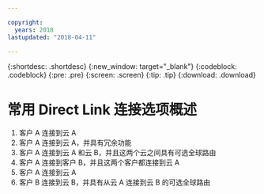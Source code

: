 ```yaml
---

copyright:
  years: 2018
lastupdated: "2018-04-11"

---
```


{:shortdesc: .shortdesc}
{:new_window: target="_blank"}
{:codeblock: .codeblock}
{:pre: .pre}
{:screen: .screen}
{:tip: .tip}
{:download: .download}

# 常用 Direct Link 连接选项概述

1. 客户 A 连接到云 A
2. 客户 A 连接到云 A，并具有冗余功能
3. 客户 A 连接到云 A 和云 B，并且这两个云之间具有可选全球路由
4. 客户 A 连接到客户 B，并且这两个客户都连接到云 A
5. 客户 A 连接到云 A
6. 客户 B 连接到云 B，并具有从云 A 连接到云 B 的可选全球路由

